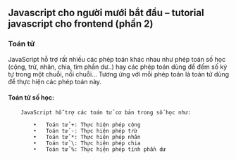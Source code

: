 ﻿## Javascript cho người mưới bắt đầu – tutorial javascript cho frontend (phần 2)

### Toán tử
JavaScript hỗ trợ rất nhiều các phép toán khác nhau như phép toán số học (cộng, trừ, nhân, chia, tìm phần dư..) hay các phép toán dùng để đếm số ký tự trong một chuỗi, nối chuỗi... Tương ứng với mỗi phép toán là toán tử dùng để thực hiện các phép toán này.

####    Toán tử số học: 
        JavaScript hỗ trợ các toán tử cơ bản trong số học như:
        
            •	Toán tử +: Thực hiện phép cộng
            •	Toán tử -: Thực hiện phép trừ
            •	Toán tử *: Thực hiện phép nhân
            •	Toán tử \: Thực hiện phép chia
            •	Toán tử %: Thực hiện phép tính phần dư
